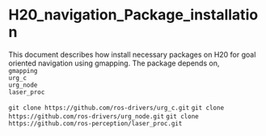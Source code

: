 # H20_navigation_Package_installation
This document describes how install necessary packages on H20 for goal oriented navigation using gmapping. 
The package depends on, \
`gmapping`\
`urg_c`\
`urg_node`\
`laser_proc`

`git clone https://github.com/ros-drivers/urg_c.git`
`git clone https://github.com/ros-drivers/urg_node.git`
`git clone https://github.com/ros-perception/laser_proc.git`


